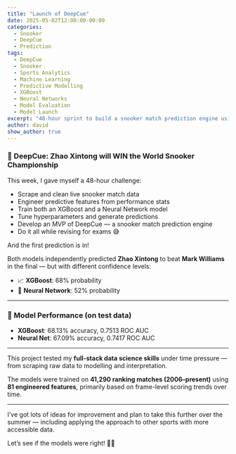 ```yaml
---
title: "Launch of DeepCue"
date: 2025-05-02T12:00:00-00:00
categories:
  - Snooker
  - DeepCue
  - Prediction
tags:
  - DeepCue
  - Snooker
  - Sports Analytics
  - Machine Learning
  - Predictive Modelling
  - XGBoost
  - Neural Networks
  - Model Evaluation
  - Model Launch
excerpt: "48-hour sprint to build a snooker match prediction engine using scraped data, feature engineering, and ML models."
author: david
show_author: true
---
```


### 🤖 DeepCue: Zhao Xintong will WIN the World Snooker Championship

This week, I gave myself a 48-hour challenge:

- Scrape and clean live snooker match data  
- Engineer predictive features from performance stats  
- Train both an XGBoost and a Neural Network model  
- Tune hyperparameters and generate predictions  
- Develop an MVP of DeepCue — a snooker match prediction engine  
- Do it all while revising for exams 😅

And the first prediction is in!

Both models independently predicted **Zhao Xintong** to beat **Mark Williams** in the final — but with different confidence levels:

- 📈 **XGBoost**: 68% probability  
- 🤖 **Neural Network**: 52% probability  

---

### 🎯 Model Performance (on test data)

- **XGBoost**: 68.13% accuracy, 0.7513 ROC AUC  
- **Neural Net**: 67.09% accuracy, 0.7417 ROC AUC  

---

This project tested my **full-stack data science skills** under time pressure — from scraping raw data to modelling and interpretation.

The models were trained on **41,290 ranking matches (2006–present)** using **81 engineered features**, primarily based on frame-level scoring trends over time.

---

I’ve got lots of ideas for improvement and plan to take this further over the summer — including applying the approach to other sports with more accessible data.

Let’s see if the models were right! 🧠🎯
